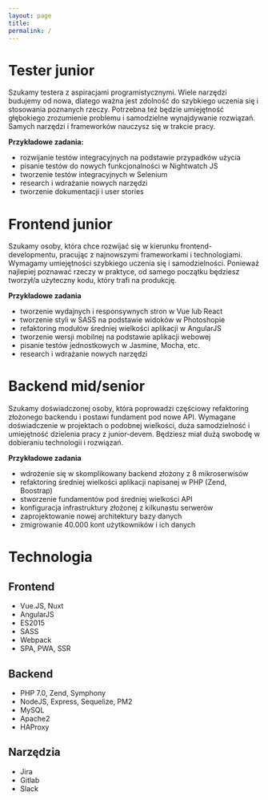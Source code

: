 ```yaml
---
layout: page
title:
permalink: /
---
```


# Tester junior
Szukamy testera z aspiracjami programistycznymi. Wiele narzędzi budujemy od nowa, dlatego ważna jest zdolność do szybkiego uczenia się i stosowania poznanych rzeczy. Potrzebna też będzie umiejętność głębokiego zrozumienie problemu i samodzielne wynajdywanie rozwiązań. Samych narzędzi i frameworków nauczysz się w trakcie pracy.

**Przykładowe zadania:**
- rozwijanie testów integracyjnych na podstawie przypadków użycia
- pisanie testów do nowych funkcjonalności w Nightwatch JS
- tworzenie testów integracyjnych w Selenium
- research i wdrażanie nowych narzędzi
- tworzenie dokumentacji i user stories

# Frontend junior
Szukamy osoby, która chce rozwijać się w kierunku frontend-developmentu, pracując z najnowszymi frameworkami i technologiami. Wymagamy umiejętności szybkiego uczenia się i samodzielności. Ponieważ najlepiej poznawać rzeczy w praktyce, od samego początku będziesz tworzył/a użyteczny kodu, który trafi na produkcję.

**Przykładowe zadania**
- tworzenie wydajnych i responsywnych stron w Vue lub React
- tworzenie styli w SASS na podstawie widoków w Photoshopie
- refaktoring modułów średniej wielkości aplikacji w AngularJS
- tworzenie wersji mobilnej na podstawie aplikacji webowej
- pisanie testów jednostkowych w Jasmine, Mocha, etc.
- research i wdrażanie nowych narzędzi

# Backend mid/senior
Szukamy doświadczonej osoby, która poprowadzi częściowy refaktoring złożonego backendu i postawi fundament pod nowe API. Wymagane doświadczenie w projektach o podobnej wielkości, duża samodzielność i umiejętność dzielenia pracy z junior-devem. Będziesz miał dużą swobodę w dobieraniu technologii i rozwiązań.

**Przykładowe zadania**
- wdrożenie się w skomplikowany backend złożony z 8 mikroserwisów
- refaktoring średniej wielkości aplikacji napisanej w PHP (Zend, Boostrap)
- stworzenie fundamentów pod średniej wielkości API
- konfiguracja infrastruktury złożonej z kilkunastu serwerów
- zaprojektowanie nowej architektury bazy danych
- zmigrowanie 40.000 kont użytkowników i ich danych

# Technologia
## Frontend
- Vue.JS, Nuxt
- AngularJS
- ES2015
- SASS
- Webpack
- SPA, PWA, SSR

## Backend
- PHP 7.0, Zend, Symphony
- NodeJS, Express, Sequelize, PM2
- MySQL
- Apache2
- HAProxy

## Narzędzia
- Jira
- Gitlab
- Slack
